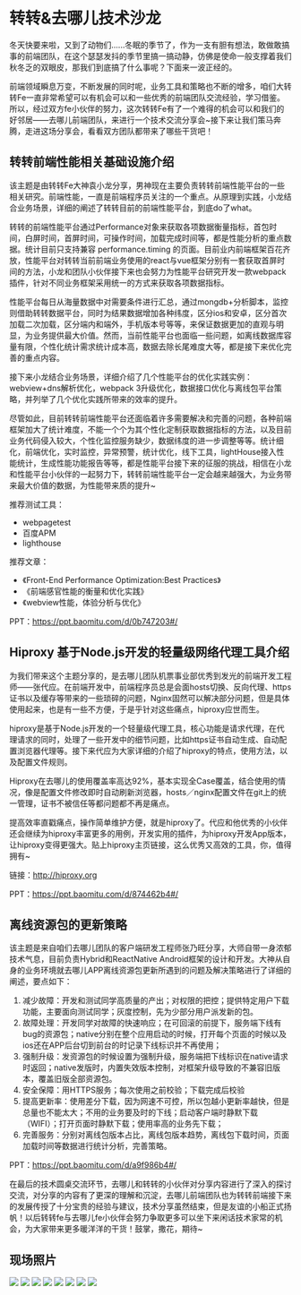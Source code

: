 # 转转&去哪儿技术沙龙

冬天快要来啦，又到了动物们......冬眠的季节了，作为一支有胆有想法，敢做敢搞事的前端团队，在这个瑟瑟发抖的季节里搞一搞动静，仿佛是使命一般支撑着我们秋冬乏的双眼皮，那我们到底搞了什么事呢？下面来一波正经的。

前端领域瞬息万变，不断发展的同时呢，业务工具和策略也不断的增多，咱们大转转Fe一直非常希望可以有机会可以和一些优秀的前端团队交流经验，学习借鉴。所以，经过双方fe小伙伴的努力，这次转转Fe有了一个难得的机会可以和我们的好邻居——去哪儿前端团队，来进行一个技术交流分享会~接下来让我们策马奔腾，走进这场分享会，看看双方团队都带来了哪些干货吧！

## 转转前端性能相关基础设施介绍

该主题是由转转Fe大神袁小龙分享，男神现在主要负责转转前端性能平台的一些相关研究。前端性能，一直是前端程序员关注的一个重点。从原理到实践，小龙结合业务场景，详细的阐述了转转目前的前端性能平台，到底do了what。

转转的前端性能平台通过Performance对象来获取各项数据衡量指标，首包时间，白屏时间，首屏时间，可操作时间，加载完成时间等，都是性能分析的重点数据。统计目前只支持兼容 performance.timing 的页面。目前业内前端框架百花齐放，性能平台对转转当前前端业务使用的react与vue框架分别有一套获取首屏时间的方法，小龙和团队小伙伴接下来也会努力为性能平台研究开发一款webpack插件，针对不同业务框架采用统一的方式来获取各项数据指标。

性能平台每日从海量数据中对需要条件进行汇总，通过mongdb+分析脚本，监控则借助转转数据平台，同时为结果数据增加各种纬度，区分ios和安卓，区分首次加载二次加载，区分端内和端外，手机版本号等等，来保证数据更加的直观与明显，为业务提供最大价值。然而，当前性能平台也面临一些问题，如离线数据库容量有限，个性化统计需求统计成本高，数据去除长尾难度大等，都是接下来优化完善的重点内容。

接下来小龙结合业务场景，详细介绍了几个性能平台的优化实践实例：webview+dns解析优化，webpack 3升级优化，数据接口优化与离线包平台策略，并列举了几个优化实践所带来的效率的提升。

尽管如此，目前转转前端性能平台还面临着许多需要解决和完善的问题，各种前端框架加大了统计难度，不能一个个为其个性化定制获取数据指标的方法，以及目前业务代码侵入较大，个性化监控服务缺少，数据纬度的进一步调整等等。统计细化，前端优化，实时监控，异常预警，统计优化，线下工具，lightHouse接入性能统计，生成性能功能报告等等，都是性能平台接下来的征服的挑战，相信在小龙和性能平台小伙伴的一起努力下，转转前端性能平台一定会越来越强大，为业务带来最大价值的数据，为性能带来质的提升~

推荐测试工具：

  - webpagetest
  - 百度APM
  - lighthouse
  
推荐文章：

  - 《Front-End Performance Optimization:Best Practices》
  - 《前端感官性能的衡量和优化实践》
  - 《webview性能，体验分析与优化》
  
PPT：https://ppt.baomitu.com/d/0b747203#/
  
## Hiproxy 基于Node.js开发的轻量级网络代理工具介绍

为我们带来这个主题分享的，是去哪儿团队机票事业部优秀到发光的前端开发工程师——张代应。在前端开发中，前端程序员总是会面hosts切换、反向代理、https证书以及缓存等带来的一些琐碎的问题，Nginx固然可以解决部分问题，但是具体使用起来，也是有一些不方便，于是乎针对这些痛点，hiproxy应世而生。  

hiproxy是基于Node.js开发的一个轻量级代理工具，核心功能是请求代理，在代理请求的同时，处理了一些开发中的细节问题，比如https证书自动生成、自动配置浏览器代理等。接下来代应为大家详细的介绍了hiproxy的特点，使用方法，以及配置文件规则。

Hiproxy在去哪儿的使用覆盖率高达92%，基本实现全Case覆盖，结合使用的情况，像是配置文件修改即时自动刷新浏览器，hosts／nginx配置文件在git上的统一管理，证书不被信任等都问题都不再是痛点。

提高效率直戳痛点，操作简单维护方便，就是hiproxy了。代应和他优秀的小伙伴还会继续为hiproxy丰富更多的用例，开发实用的插件，为hiproxy开发App版本，让hiproxy变得更强大。贴上hiproxy主页链接，这么优秀又高效的工具，你，值得拥有~

链接：http://hiproxy.org

PPT：https://ppt.baomitu.com/d/874462b4#/

## 离线资源包的更新策略

该主题是来自咱们去哪儿团队的客户端研发工程师张乃旺分享，大师自带一身浓郁技术气息，目前负责Hybrid和ReactNative Android框架的设计和开发。大神从自身的业务环境就去哪儿APP离线资源包更新所遇到的问题及解决策略进行了详细的阐述，要点如下：

1. 减少故障：开发和测试同学高质量的产出；对权限的把控；提供特定用户下载功能，主要面向测试同学；灰度控制，先为少部分用户派发新的包。
2. 故障处理：开发同学对故障的快速响应；在可回滚的前提下，服务端下线有bug的资源包；native分别在整个应用启动的时候，打开每个页面的时候以及ios还在APP后台切到前台的时记录下线标识并不再使用；
3. 强制升级：发资源包的时候设置为强制升级，服务端把下线标识在native请求时返回；native发版时，内置失效版本控制，对框架升级导致的不兼容旧版本，覆盖旧版全部资源包。
4. 安全保障：用HTTPS服务；每次使用之前校验；下载完成后校验
5. 提高更新率：使用差分下载，因为网速不可控，所以包越小更新率越快，但是总量也不能太大；不用的业务要及时的下线；启动客户端时静默下载（WIFI）；打开页面时静默下载；使用率高的业务先下载；
6. 完善服务：分别对离线包版本占比，离线包版本趋势，离线包下载时间，页面加载时间等数据进行统计分析，完善策略。

PPT：https://ppt.baomitu.com/d/a9f986b4#/

在最后的技术圆桌交流环节，去哪儿和转转的小伙伴对分享内容进行了深入的探讨交流，对分享的内容有了更深的理解和沉淀，去哪儿前端团队也为转转前端接下来的发展传授了十分宝贵的经验与建议，技术分享虽然结束，但是友谊的小船正式扬帆！以后转转fe与去哪儿fe小伙伴会努力争取更多可以坐下来闲话技术家常的机会，为大家带来更多暖洋洋的干货！鼓掌，撒花，期待~

## 现场照片

![](./1.jpg)
![](./2.jpg)
![](./3.jpg)
![](./4.jpg)
![](./5.jpg)
![](./6.jpg)
![](./7.jpg)
![](./8.jpg)




